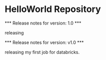 # HelloWorld Repository

*** Release notes for version: 1.0 ***

releasing

*** Release notes for version: v1.0 ***

releasing my first job for databricks.